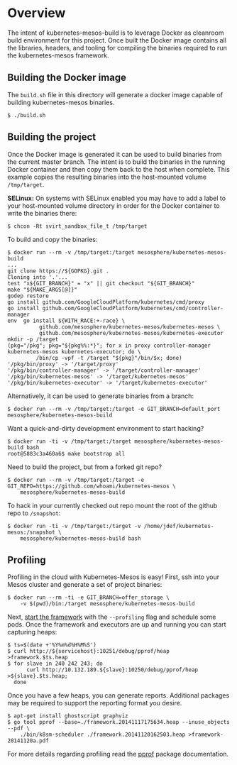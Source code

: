 # Overview

The intent of kubernetes-mesos-build is to leverage Docker as cleanroom build environment for this project.
Once built the Docker image contains all the libraries, headers, and tooling for compiling the binaries required to run the kubernetes-mesos framework.

## Building the Docker image

The `build.sh` file in this directory will generate a docker image capable of building kubernetes-mesos binaries.

    $ ./build.sh

## Building the project

Once the Docker image is generated it can be used to build binaries from the current master branch.
The intent is to build the binaries in the running Docker container and then copy them back to the host when complete.
This example copies the resulting binaries into the host-mounted volume `/tmp/target`.

**SELinux:** On systems with SELinux enabled you may have to add a label to your host-mounted volume directory in order for the Docker container to write the binaries there:

    $ chcon -Rt svirt_sandbox_file_t /tmp/target

To build and copy the binaries:

    $ docker run --rm -v /tmp/target:/target mesosphere/kubernetes-mesos-build
    ...
    git clone https://${GOPKG}.git .
    Cloning into '.'...
    test "x${GIT_BRANCH}" = "x" || git checkout "${GIT_BRANCH}"
    make "${MAKE_ARGS[@]}"
    godep restore
    go install github.com/GoogleCloudPlatform/kubernetes/cmd/proxy
    go install github.com/GoogleCloudPlatform/kubernetes/cmd/controller-manager
    env  go install ${WITH_RACE:+-race} \
              github.com/mesosphere/kubernetes-mesos/kubernetes-mesos \
              github.com/mesosphere/kubernetes-mesos/kubernetes-executor
    mkdir -p /target
    (pkg="/pkg"; pkg="${pkg%%:*}"; for x in proxy controller-manager kubernetes-mesos kubernetes-executor; do \
             /bin/cp -vpf -t /target "${pkg}"/bin/$x; done)
    '/pkg/bin/proxy' -> '/target/proxy'
    '/pkg/bin/controller-manager' -> '/target/controller-manager'
    '/pkg/bin/kubernetes-mesos' -> '/target/kubernetes-mesos'
    '/pkg/bin/kubernetes-executor' -> '/target/kubernetes-executor'

Alternatively, it can be used to generate binaries from a branch:

    $ docker run --rm -v /tmp/target:/target -e GIT_BRANCH=default_port mesosphere/kubernetes-mesos-build

Want a quick-and-dirty development environment to start hacking?

    $ docker run -ti -v /tmp/target:/target mesosphere/kubernetes-mesos-build bash
    root@5883c3a460a6$ make bootstrap all

Need to build the project, but from a forked git repo?

    $ docker run --rm -v /tmp/target:/target -e GIT_REPO=https://github.com/whoami/kubernetes-mesos \
        mesosphere/kubernetes-mesos-build

To hack in your currently checked out repo mount the root of the github repo to `/snapshot`:

    $ docker run -ti -v /tmp/target:/target -v /home/jdef/kubernetes-mesos:/snapshot \
        mesosphere/kubernetes-mesos-build bash

## Profiling

Profiling in the cloud with Kubernetes-Mesos is easy!
First, ssh into your Mesos cluster and generate a set of project binaries:

    $ docker run --rm -ti -e GIT_BRANCH=offer_storage \
        -v $(pwd)/bin:/target mesosphere/kubernetes-mesos-build

Next, [start the framework](https://github.com/mesosphere/kubernetes-mesos/#start-the-framework) with the `--profiling` flag and schedule some pods.
Once the framework and executors are up and running you can start capturing heaps:

    $ ts=$(date +'%Y%m%d%H%M%S')
    $ curl http://${servicehost}:10251/debug/pprof/heap >framework.$ts.heap
    $ for slave in 240 242 243; do
          curl http://10.132.189.${slave}:10250/debug/pprof/heap >${slave}.$ts.heap;
      done

Once you have a few heaps, you can generate reports.
Additional packages may be required to support the reporting format you desire.

    $ apt-get install ghostscript graphviz
    $ go tool pprof --base=./framework.20141117175634.heap --inuse_objects --pdf \
        ./bin/k8sm-scheduler ./framework.20141120162503.heap >framework-20141120a.pdf

For more details regarding profiling read the [pprof](http://golang.org/pkg/net/http/pprof/) package documentation.

